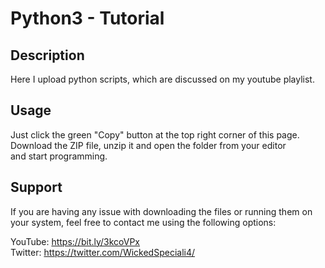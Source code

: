 # Python3 - Tutorial

## Description
Here I upload python scripts, which are discussed on my youtube playlist.</br>

## Usage
Just click the green "Copy" button at the top right corner of this page.</br>
Download the ZIP file, unzip it and open the folder from your editor</br>
and start programming.</br>

## Support
If you are having any issue with downloading the files or running them on</br>
your system, feel free to contact me using the following options:</br>

YouTube:    https://bit.ly/3kcoVPx</br>
Twitter:    https://twitter.com/WickedSpeciali4/
